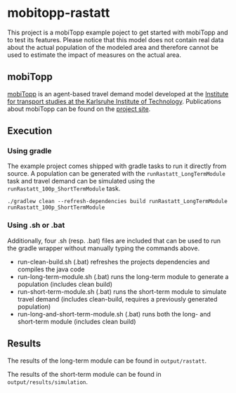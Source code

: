 # mobitopp-rastatt
This project is a mobiTopp example poject to get started with mobiTopp and to test its features.
Please notice that this model does not contain real data about the actual population of the modeled area and therefore cannot be used to estimate the impact of measures on the actual area.

## mobiTopp
[mobiTopp](http://mobitopp.ifv.kit.edu/) is an agent-based travel demand model developed at the [Institute for transport studies at the Karlsruhe Institute of Technology](http://www.ifv.kit.edu/english/index.php). Publications about mobiTopp can be found on the [project site](http://mobitopp.ifv.kit.edu/28.php).

## Execution
### Using gradle
The example project comes shipped with gradle tasks to run it directly from source. A population can be generated with the `runRastatt_LongTermModule` task and travel demand can be simulated using the `runRastatt_100p_ShortTermModule` task. 

```
./gradlew clean --refresh-dependencies build runRastatt_LongTermModule runRastatt_100p_ShortTermModule
```

### Using .sh or .bat
Additionally, four .sh (resp. .bat) files are included that can be used to run the gradle wrapper without manually typing the commands above.
 - run-clean-build.sh (.bat) refreshes the projects dependencies and compiles the java code
 - run-long-term-module.sh (.bat) runs the long-term module to generate a population (includes clean build)
 - run-short-term-module.sh (.bat) runs the short-term module to simulate travel demand (includes clean-build, requires a previously generated population)
 - run-long-and-short-term-module.sh (.bat) runs both the long- and short-term module (includes clean build)

## Results
The results of the long-term module can be found in `output/rastatt`.

The results of the short-term module can be found in `output/results/simulation`.
